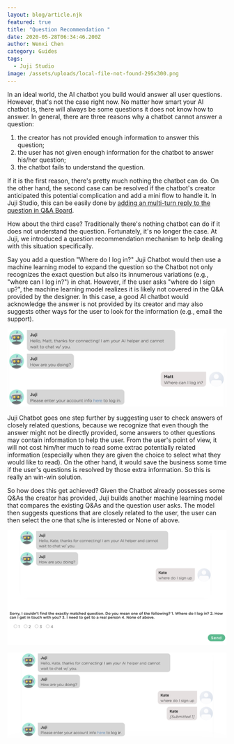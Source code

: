 ```yaml
---
layout: blog/article.njk
featured: true
title: "Question Recommendation "
date: 2020-05-28T06:34:46.200Z
author: Wenxi Chen
category: Guides
tags:
  - Juji Studio
image: /assets/uploads/local-file-not-found-295x300.png
---
```

In an ideal world, the AI chatbot you build would answer all user questions. However, that's not the case right now. No matter how smart your AI chatbot is, there will always be some questions it does not know how to answer. In general, there are three reasons why a chatbot cannot answer a question: 

1. the creator has not provided enough information to answer this question;
2. the user has not given enough information for the chatbot to answer his/her question;
3. the chatbot fails to understand the question. 

If it is the first reason, there's pretty much nothing the chatbot can do. On the other hand, the second case can be resolved if the chatbot's creator anticipated this potential complication and add a mini flow to handle it. In Juji Studio, this can be easily done by [adding an multi-turn reply to the question in Q&A Board](https://juji.io/blog/how-to-make-your-chatbot-to-answer-non-trivial-questions/). 

How about the third case? Traditionally there's nothing chatbot can do if it does not understand the question. Fortunately, it's no longer the case. At Juji, we introduced a question recommendation mechanism to help dealing with this situation specifically.

Say you add a question "Where do I log in?" Juji Chatbot would then use a machine learning model to expand the question so the Chatbot not only recognizes the exact question but also its innumerous variations (e.g., "where can I log in?") in chat. However, if the user asks "where do I sign up?", the machine learning model realizes it is likely not covered in the Q&A provided by the designer. In this case, a good AI chatbot would acknowledge the answer is not provided by its creator and may also suggests other ways for the user to look for the information (e.g., email the support). 

![](/assets/uploads/screen-shot-2020-06-07-at-12.29.49-pm.png)

Juji Chatbot goes one step further by suggesting user to check answers of closely related questions, because we recognize that even though the answer might not be directly provided, some answers to other questions may contain information to help the user. From the user's point of view, it will not cost him/her much to read some extrac potentially related information (especially when they are given the choice to select what they would like to read). On the other hand, it would save the business some time if the user's questions is resolved by those extra information. So this is really an win-win solution.

So how does this get achieved? Given the Chatbot already possesses some Q&As the creator has provided, Juji builds another machine learning model that compares the existing Q&As and the question user asks. The model then suggests questions that are closely related to the user, the user can then select the one that s/he is interested or None of above.

![](/assets/uploads/screen-shot-2020-06-07-at-12.40.39-pm.png)

![](/assets/uploads/screen-shot-2020-06-07-at-12.41.49-pm.png)
